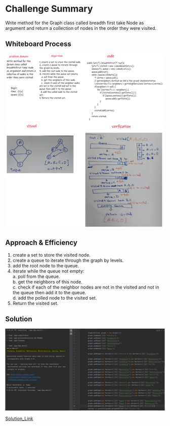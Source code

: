 # Challenge Summary
<!-- Description of the challenge -->
Write method for the Graph class called breadth first take Node as argument and return a collection of nodes in the order they were visited.  
## Whiteboard Process
<!-- Embedded whiteboard image -->
![WB1](./Images/WB1.PNG)  
![WB2](./Images/WB2.PNG)  
  
## Approach & Efficiency
<!-- What approach did you take? Why? What is the Big O space/time for this approach? -->
1. create a set to store the visited node.  
2. create a queue to iterate through the graph by levels.  
3. add the root node to the queue.  
4. iterate while the queue not empty:  
   a. poll from the queue.  
   b. get the neighbors of this node.   
   c.  check if each of the neighbor nodes are not in the visited and not in the queue then add it to the queue.   
   d. add the polled node to the visited set.   
5. Return the visited set.   
    

## Solution
<!-- Show how to run your code, and examples of it in action -->
![App](./Images/App.PNG)  
  
[Solution_Link]()  
